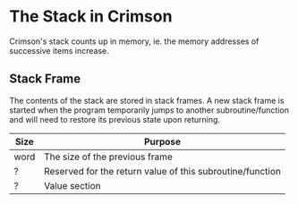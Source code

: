 ﻿# The Stack in Crimson
Crimson's stack counts up in memory, ie. the memory addresses of successive items increase.

## Stack Frame
The contents of the stack are stored in stack frames.
A new stack frame is started when the program temporarily jumps to another subroutine/function
and will need to restore its previous state upon returning.

 | Size | Purpose |
 |--- | --- |
 | word | The size of the previous frame |
 | ? | Reserved for the return value of this subroutine/function |
 | ? | Value section